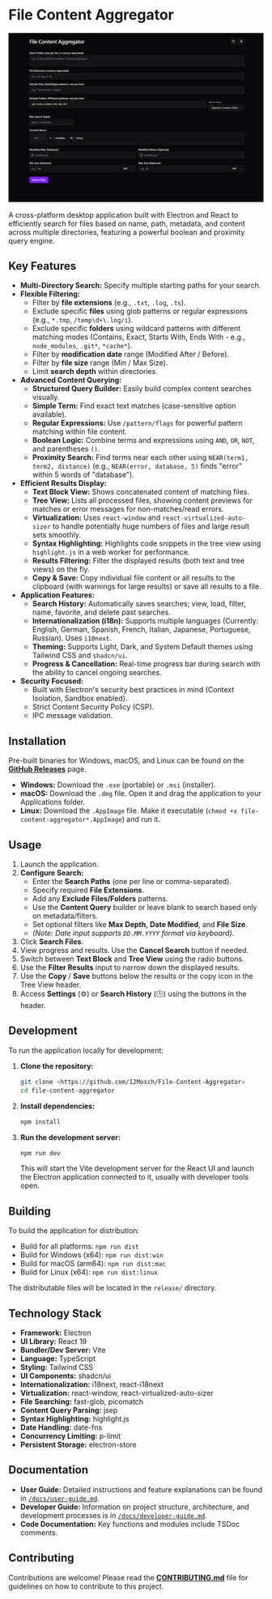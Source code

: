 # File Content Aggregator

![App Screenshot](./docs/assets/AppScreenshot.png)

A cross-platform desktop application built with Electron and React to efficiently search for files based on name, path, metadata, and content across multiple directories, featuring a powerful boolean and proximity query engine.

## Key Features

- **Multi-Directory Search:** Specify multiple starting paths for your search.
- **Flexible Filtering:**
  - Filter by **file extensions** (e.g., `.txt`, `.log`, `.ts`).
  - Exclude specific **files** using glob patterns or regular expressions (e.g., `*.tmp`, `/temp\d+\.log/i`).
  - Exclude specific **folders** using wildcard patterns with different matching modes (Contains, Exact, Starts With, Ends With - e.g., `node_modules`, `.git*`, `*cache*`).
  - Filter by **modification date** range (Modified After / Before).
  - Filter by **file size** range (Min / Max Size).
  - Limit **search depth** within directories.
- **Advanced Content Querying:**
  - **Structured Query Builder:** Easily build complex content searches visually.
  - **Simple Term:** Find exact text matches (case-sensitive option available).
  - **Regular Expressions:** Use `/pattern/flags` for powerful pattern matching within file content.
  - **Boolean Logic:** Combine terms and expressions using `AND`, `OR`, `NOT`, and parentheses `()`.
  - **Proximity Search:** Find terms near each other using `NEAR(term1, term2, distance)` (e.g., `NEAR(error, database, 5)` finds "error" within 5 words of "database").
- **Efficient Results Display:**
  - **Text Block View:** Shows concatenated content of matching files.
  - **Tree View:** Lists all processed files, showing content previews for matches or error messages for non-matches/read errors.
  - **Virtualization:** Uses `react-window` and `react-virtualized-auto-sizer` to handle potentially huge numbers of files and large result sets smoothly.
  - **Syntax Highlighting:** Highlights code snippets in the tree view using `highlight.js` in a web worker for performance.
  - **Results Filtering:** Filter the displayed results (both text and tree views) on the fly.
  - **Copy & Save:** Copy individual file content or all results to the clipboard (with warnings for large results) or save all results to a file.
- **Application Features:**
  - **Search History:** Automatically saves searches; view, load, filter, name, favorite, and delete past searches.
  - **Internationalization (i18n):** Supports multiple languages (Currently: English, German, Spanish, French, Italian, Japanese, Portuguese, Russian). Uses `i18next`.
  - **Theming:** Supports Light, Dark, and System Default themes using Tailwind CSS and `shadcn/ui`.
  - **Progress & Cancellation:** Real-time progress bar during search with the ability to cancel ongoing searches.
- **Security Focused:**
  - Built with Electron's security best practices in mind (Context Isolation, Sandbox enabled).
  - Strict Content Security Policy (CSP).
  - IPC message validation.

## Installation

Pre-built binaries for Windows, macOS, and Linux can be found on the [**GitHub Releases**](https://github.com/12Mosch/File-Content-Aggregator/releases) page.

- **Windows:** Download the `.exe` (portable) or `.msi` (installer).
- **macOS:** Download the `.dmg` file. Open it and drag the application to your Applications folder.
- **Linux:** Download the `.AppImage` file. Make it executable (`chmod +x file-content-aggregator*.AppImage`) and run it.

## Usage

1.  Launch the application.
2.  **Configure Search:**
    - Enter the **Search Paths** (one per line or comma-separated).
    - Specify required **File Extensions**.
    - Add any **Exclude Files/Folders** patterns.
    - Use the **Content Query** builder or leave blank to search based only on metadata/filters.
    - Set optional filters like **Max Depth**, **Date Modified**, and **File Size**.
    - _(Note: Date input supports `DD.MM.YYYY` format via keyboard)_.
3.  Click **Search Files**.
4.  View progress and results. Use the **Cancel Search** button if needed.
5.  Switch between **Text Block** and **Tree View** using the radio buttons.
6.  Use the **Filter Results** input to narrow down the displayed results.
7.  Use the **Copy** / **Save** buttons below the results or the copy icon in the Tree View header.
8.  Access **Settings** (⚙️) or **Search History** (🕒) using the buttons in the header.

## Development

To run the application locally for development:

1.  **Clone the repository:**
    ```bash
    git clone <https://github.com/12Mosch/File-Content-Aggregator>
    cd file-content-aggregator
    ```
2.  **Install dependencies:**
    ```bash
    npm install
    ```
3.  **Run the development server:**
    ```bash
    npm run dev
    ```
    This will start the Vite development server for the React UI and launch the Electron application connected to it, usually with developer tools open.

## Building

To build the application for distribution:

- Build for all platforms: `npm run dist`
- Build for Windows (x64): `npm run dist:win`
- Build for macOS (arm64): `npm run dist:mac`
- Build for Linux (x64): `npm run dist:linux`

The distributable files will be located in the `release/` directory.

## Technology Stack

- **Framework:** Electron
- **UI Library:** React 19
- **Bundler/Dev Server:** Vite
- **Language:** TypeScript
- **Styling:** Tailwind CSS
- **UI Components:** shadcn/ui
- **Internationalization:** i18next, react-i18next
- **Virtualization:** react-window, react-virtualized-auto-sizer
- **File Searching:** fast-glob, picomatch
- **Content Query Parsing:** jsep
- **Syntax Highlighting:** highlight.js
- **Date Handling:** date-fns
- **Concurrency Limiting:** p-limit
- **Persistent Storage:** electron-store

## Documentation

- **User Guide:** Detailed instructions and feature explanations can be found in [`/docs/user-guide.md`](./docs/user-guide.md).
- **Developer Guide:** Information on project structure, architecture, and development processes is in [`/docs/developer-guide.md`](./docs/developer-guide.md).
- **Code Documentation:** Key functions and modules include TSDoc comments.

## Contributing

Contributions are welcome! Please read the [**CONTRIBUTING.md**](./CONTRIBUTING.md) file for guidelines on how to contribute to this project.
